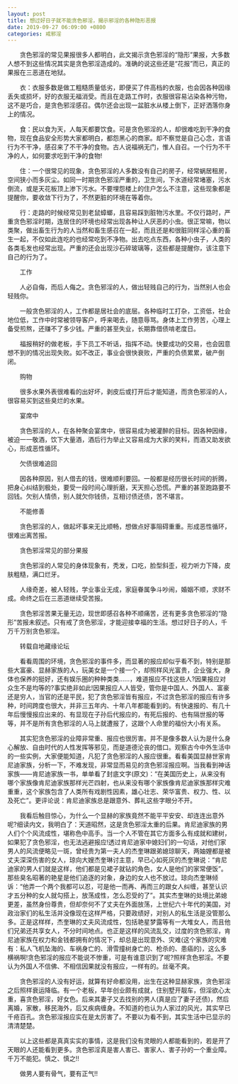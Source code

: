 ```yaml
---
layout: post
title: 想过好日子就不能贪色邪淫，揭示邪淫的各种隐形恶报
date: 2019-09-27 06:09:00 +0800
categories: 戒邪淫
---
```


　　贪色邪淫的常见果报很多人都明白，此文揭示贪色邪淫的“隐形”果报，大多数人想不到这些情况其实是贪色邪淫造成的。准确的说这些还是“花报”而已，真正的果报在三恶道在地狱。
　　衣：衣服多数是做工粗糙质量低劣，即便买了件高档的衣服，也会因各种因缘丢失或损坏，好的衣服无福消受。而且在走路工作时，衣服很容易沾染各种污物，这不是巧合，是贪色邪淫感召。偶尔还会出现一盆脏水从楼上倒下，正好洒落你身上的情况。
　　食：民以食为天，人每天都要饮食。可是贪色邪淫的人，却很难吃到干净的食物，现在食品安全形势大家都明白，都怨黑心的商家。却不察觉是自己心念，言语行为不干净，感召来了不干净的食物。古人说福祸无门，惟人自召。一个行为不干净的人，如何要求吃到干净的食物!
　　住：一个很常见的现象，贪色邪淫的人多数没有自己的房子，经常蜗居租房，空间狭小而多灰尘。如同一时期贪色邪淫严重的，卫生间，下水道经常堵塞，污水倒流，或是天花板顶上渗下污水。不要埋怨楼上的住户怎么不注意，这些现象都是提醒你，要收敛下行为了，不然更脏的环境在等着你。
　　行：走路的时候经常见到老鼠蟑螂，且容易踩到脏物污水里。不仅行路时，严重贪色邪淫时期，连居住的环境也经常出现各种让人厌恶的小虫。很正常嘛，物以类聚，做出畜生行为的人当然和畜生感召在一起，而且还是和很脏同样淫心重的畜生一起，不仅如此连吃的也经常吃到不净物。出去吃点东西，各种小虫子，人类的各类毛发也经常出现。严重的还会出现沙石碎玻璃等，这些都是提醒你，该注意下自己的行为了。
　　工作
　　人必自侮，而后人侮之。贪色邪淫的人，做出轻贱自己的行为，当然别人也会轻贱你。
　　一般贪色邪淫的人，工作都是居社会的底层。各种临时工打杂，工资低，社会地位低，工作中时常被领导客户，呼来喝去，随意辱骂。身体上工作劳苦，心理上备受煎熬，还赚不了多少钱。严重的甚至失业，长期靠借债啃老度日。
　　福报稍好的做老板，手下员工不听话，指挥不动。快要成功的交易，也会因意想不到的情况出现失败。如不改正，事业会很快衰败，严重的负债累累，破产倒闭。
　　购物
　　很多水果外表很难看的出好坏，剥皮后或打开后才能知道，而贪色邪淫的人，很容易买到这些臭烂的水果。
　　宴席中
　　贪色邪淫的人，在各种聚会宴席中，很容易成为被灌醉的目标。因各种因缘，被迫一一敬酒，饮下大量酒，酒后行为举止又容易成为大家的笑料，而酒又助发欲心，形成恶性循环。
　　欠债很难追回
　　因各种原因，别人借去的钱，很难顺利要回。一般都是经历很长时间的折腾，把身心纠结到极处，要受一段时间心理折磨，天天担心恐慌。严重的甚至跑路要不回钱。欠别人情债，别人就欠你钱债，互相讨债还债，苦不堪言。
　　不能修善
　　贪色邪淫的人，做起坏事来无比顺畅，想做点好事阻碍重重。形成恶性循环，很难出离苦报。
　　贪色邪淫常见的部分果报
　　贪色邪淫的人常见的身体现象有，秃发，口吃，脸型斜歪，视力听力下降，皮肤粗糙，满口烂牙。
　　人缘奇差，被人轻贱，学业事业无成，家庭眷属争斗吵闹，婚姻不顺，求财不成。命终之后在三恶道继续受苦报。
　　贪色邪淫苦果无量无边，现世即感召各种不顺痛苦，还有更多贪色邪淫的“隐形”苦报未叙述。只有戒了贪色邪淫，才能迎接幸福的生活。想过好日子的人，千万千万别贪色邪淫。
　　转载自地藏缘论坛
　　看看周围的环境，贪色邪淫的事件多，而显著的报应却似乎看不到，特别是那些大富豪、显赫家族的人，玩美女是一个接一个，却照样风光富贵，企业强大，身体也保养的挺好，还有娱乐圈的种种类类……，难道报应不找这些人?因果报应对众生不是均等的?事实绝非如此!因果报应人人皆受，管你是中国人、外国人、富豪还是穷人，当官的还是平民，犯了贪色邪淫皆有报应，不过贪色邪淫的报应有许多种，时间跨度也很大，并非三五年内、十年八年都能看到的。有快速报的、有几十年后慢慢报应出来的、有显现在子孙后代报应的，有死后报的、也有隔世报的等等，并不是所有贪色邪淫的人马上就遭报了，这跟个人命里的福份大小有关系。
　　其实犯贪色邪淫的业障非常重、报应也很厉害。并不是像多数人认为是什么身心解放、自由时代的人性发挥等邪见，而是道德沦丧的借口。观察古今中外生活中的一些实例，大家便能知道，凡犯了贪色邪淫的人报应很重。看看美国显赫世家肯尼迪家族，分析一下，不难发现，非常显而易见的贪色邪淫报应啊。当我看到神话家族——肯尼迪家族一书，单单看了封底文字(原文)：“在美国历史上，从来没有哪个家族像肯尼迪家族那样光芒四射，也从来没有哪个家族像肯尼迪家族那样灾难重重，这个家族包含了人类所有戏剧性因素，雄心壮志、荣华富贵、权力、性、以及死亡”。更评论说：肯尼迪家族总是跟意外、葬礼这些字眼分不开。
　　我看后触目惊心，为什么一个显赫的家族竟然不能平平安安、却连连出意外呢?细读内文，我明白了：天道昭然，这是贪色邪淫太重的后果。肯尼迪家族的男人们个个风流成性，堪称色中高手。当一个人不管在其它方面多么有成就和建树，如果犯了贪色邪淫，也无法逃避报应!透过肯尼迪家中媳妇们的一句话，对他们家男人的风流便略见一斑，曾经贵为第一夫人的杰奎琳跟弟媳琼聊天，两妯娌都是被丈夫深深伤害的女人，琼向大嫂杰奎琳讨主意，早已心如死灰的杰奎琳说：“肯尼迪家的男人们就是这样，他们都是见裙子就钻的角色，女人是他们的家常便饭”。那些臭名昭著的艳星是他们追逐的对象，身边的女人也不放过。琼向杰奎琳倾诉：“他弄一个两个我都可以忍，可是他一而再、再而三的跟女人纠缠，甚至认识才五分种的女人就勾搭上，放荡成性，怎么忍受的了”。其实杰奎琳的处境比弟媳更差，虽然身份尊贵，但却奈何不了丈夫在外面放荡，上世纪六十年代的美国，对政治家们的私生活并没像现在这样严格，只要政绩好，对别人的私生活是没管那么多。正是这样样，杰奎琳的丈夫风流成性，包括艳星梦露等有一大堆女人，而且他们兄弟还共享女人，不分时间地点。也正是这样的风流乱交，过度的贪色邪淫，肯尼迪家族在权力和金钱都拥有的情况下，却总是出现意外、灾难(这个家族的灾难有：私人飞机坠海的、车祸身亡的、滑雪撞树身亡的、枪杀的、患癌的)，这么多横祸啊!贪色邪淫的报应不能说不惨重，可是有谁意识到了呢?照样贪色邪淫。不要认为外国人不信佛、不相信因果就没有报应，一样有的。丝毫不爽。
　　贪色邪淫的人没有好运，就算有好命都没用，出生在这种显赫家族，贪色邪淫之后照样衰运降临。有一个老板，早年创业颇有成就，住别墅开靓车，但淫欲心太重，喜贪色邪淫，好女色。后来其妻子又去找别的男人(真是应了妻子还债)，然后离婚，家散，移民海外，后又疾病缠身。不知道的也认为人家过的风光，其实早已千疮百孔。贪色邪淫报应实在是太厉害了。不要以为看不到，其实生活中已显示的清清楚楚。
　　以上这些都是真真实实的事情，这是我们没有灵眼的人都能看到的，若是开了天眼的人还能看到更多。贪色邪淫真是害人害已、害家人、害子孙的一个重业障。千万不能犯。慎之、慎之!!
　　做男人要有骨气，要有正气!!
